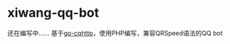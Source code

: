 # xiwang-qq-bot

还在编写中……
基于[go-cqhttp](https://github.com/Mrs4s/go-cqhttp)，使用PHP编写，兼容QRSpeed语法的QQ bot
